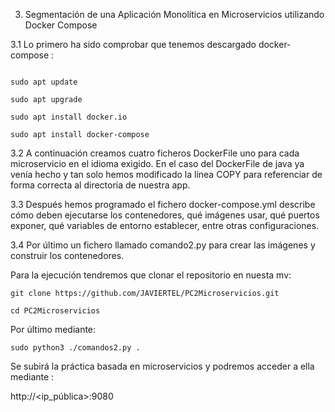 3. Segmentación de una Aplicación Monolítica en Microservicios utilizando Docker Compose 

3.1 Lo primero ha sido comprobar que tenemos descargado docker-compose : 
```

sudo apt update  

sudo apt upgrade  

sudo apt install docker.io  

sudo apt install docker-compose  

```
3.2 A continuación creamos cuatro ficheros DockerFile uno para cada microservicio en el idioma exigido. En el caso del DockerFile de java ya venía hecho y tan solo hemos modificado la línea COPY para referenciar de forma correcta al directoria de nuestra app. 


3.3 Después hemos programado el fichero docker-compose.yml describe cómo deben ejecutarse los contenedores, qué imágenes usar, qué puertos exponer, qué variables de entorno establecer, entre otras configuraciones. 

  
3.4 Por último un fichero llamado comando2.py para crear las imágenes y construir los contenedores. 

  
Para la ejecución tendremos que clonar el repositorio en nuesta mv: 

  
```
git clone https://github.com/JAVIERTEL/PC2Microservicios.git  

cd PC2Microservicios 
```
Por último mediante: 
  
```
sudo python3 ./comandos2.py .  
```
Se subirá la práctica basada en microservicios y podremos acceder a ella mediante : 

http://<ip_pública>:9080 
